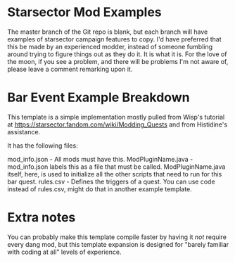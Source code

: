 # Starsector Mod Examples

The master branch of the Git repo is blank, but each branch will have examples of starsector campaign features to copy. I'd have preferred that this be made by an experienced modder, instead of someone fumbling around trying to figure things out as they do it. It is what it is. For the love of the moon, if you see a problem, and there will be problems I'm not aware of, please leave a comment remarking upon it.

# Bar Event Example Breakdown

This template is a simple implementation mostly pulled from Wisp's tutorial at https://starsector.fandom.com/wiki/Modding_Quests and from Histidine's assistance.

It has the following files:

mod_info.json - All mods must have this.
ModPluginName.java - mod_info.json labels this as a file that must be called. ModPluginName.java itself, here, is used to initialize all the other scripts that need to run for this bar quest. 
rules.csv - Defines the triggers of a quest. You can use code instead of rules.csv, might do that in another example template.


# Extra notes

You can probably make this template compile faster by having it *not* require every dang mod, but this template expansion is designed for "barely familiar with coding at all" levels of experience. 





